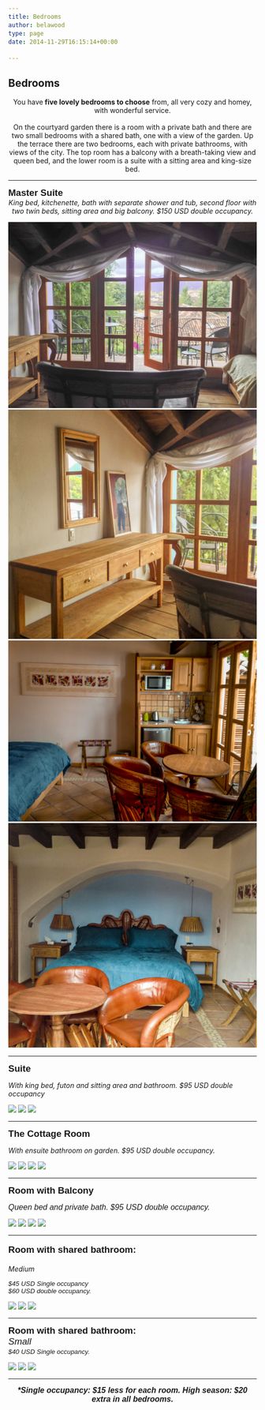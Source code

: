 ```yaml
---
title: Bedrooms
author: belawood
type: page
date: 2014-11-29T16:15:14+00:00

---
```

## Bedrooms

<div style="text-align: center;">You have<strong> five lovely bedrooms to choose</strong> from, all very cozy and homey, with wonderful service.<br />
<br />
On the courtyard garden there is a room with a private bath and there are two small bedrooms with a shared bath, one with a view of the garden. Up the terrace there are two bedrooms, each with private bathrooms, with views of the city. The top room has a balcony with a breath-taking view and queen bed, and the lower room is a suite with a sitting area and king-size bed.</div>

-----

<div class="yellow">
<div class="text-top">
<strong><span style="font-size: 14.0pt;font-family: 'trebuchet ms', geneva, sans-serif;">Master Suite</span></strong>
<div style="text-align: center;">
<em>King bed, kitchenette, bath with separate shower and tub, second floor with two twin beds, sitting area and big balcony. $150 USD double occupancy.</em>
</div>
</div>

![](MasterSuit3.jpg)
![](MasterSuit.jpg)
![](MasterSuit2.jpg)
![](MasterSuit1.jpg)
</div>

* * *

<div class="orange">
<div class="text-top">
<p>
<strong><span style="font-size: 14.0pt;font-family: 'trebuchet ms', geneva, sans-serif;">Suite </span></strong>
</p>

<p>
<em>With king bed, futon and sitting area and bathroom. </em><em>$95 USD double occupancy</em>
</p>
</div>

![](/2017/07/BB-4.jpg)
![](/2017/07/BB-3.jpg)
![](/2017/07/BB-1.jpg)
</div>

* * *

<div class="yellow">
<div class="text-top">
<p>
<strong><span style="font-size: 14.0pt;font-family: 'trebuchet ms', geneva, sans-serif;">The Cottage Room</span></strong>
</p>

<p>
<em>With ensuite bathroom on garden. $95 USD double occupancy.</em>
</p>
</div>

![](/2017/07/BB-20.jpg)
![](/2017/07/BB-19.jpg)
![](/2017/07/BB-17.jpg)
![](/2017/07/BB-13.jpg)

</div>

* * *

<div class="orange">
<div class="text-top">
<p>
<span style="font-family: 'trebuchet ms', geneva, sans-serif;"><strong><span style="font-size: 14.0pt;">Room with Balcony</span></strong></span>
</p>

<p>
<span style="font-family: 'trebuchet ms', geneva, sans-serif; font-size: 12pt;"><em>Queen bed and private bath. </em><em>$95 USD double occupancy.</em></span>
</p>
</div>

![](/2017/07/ILU5398.jpg)
![](/2017/07/ILU5395.jpg)
![](/2017/07/ILU5392.jpg)
![](/2017/07/ILU5394.jpg)

</div>

* * *

<div class="yellow">
<div class="text-top">
<p style="font-family: 'trebuchet ms', geneva, sans-serif;font-size: 14.0pt;"><strong>Room with shared bathroom:</strong></p>
<p><em>Medium</em></p>
<p style="font-family: 'trebuchet ms', geneva, sans-serif;font-size: 10.0pt;"><em>$45 USD Single occupancy<br />$60 USD double occupancy.</em>
</p>
</div>

![](/2017/07/BB-30.jpg)
![](/2017/07/BB-27.jpg)
![](/2017/07/BB-28.jpg)

</div>

* * *

<div class="orange">
  <div class="text-top">
    <strong><span style="font-size: 14.0pt;font-family: 'trebuchet ms', geneva, sans-serif;">Room with shared bathroom:</span></strong><br /> <span style="font-family: 'trebuchet ms', geneva, sans-serif;"><em><span style="font-size: 14pt;">Small</span></em> </span><br /> <span style="font-family: 'trebuchet ms', geneva, sans-serif;"><em><span style="font-size: 10.0pt;">$40 USD Single occupancy.</span></em></span>
  </div>

![](/2017/07/outside-sitting-area-orig.jpg)
![](/2017/07/ILU5291.jpg)
![](/2017/07/ILU5289.jpg)

</div>

* * *

<p style="text-align: center;">
  <span style="font-family: 'trebuchet ms', geneva, sans-serif; font-size: 12pt;"><strong><i>*Single occupancy: $15 less for each room. High season: $20 extra in all bedrooms.</i></strong></span>
</p>
